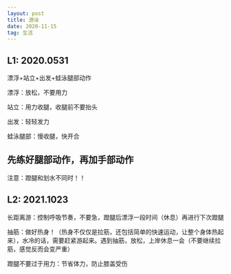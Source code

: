 ```yaml
---
layout: post
title: 游泳
date: 2020-11-15 
tag: 生活
---
```




## L1: 2020.0531

漂浮+站立+出发+蛙泳腿部动作

漂浮：放松，不要用力

站立：用力收腿，收腿前不要抬头

出发：轻轻发力

蛙泳腿部：慢收腿，快开合

## 先练好腿部动作，再加手部动作
注意：蹬腿和划水不同时！！



## L2: 2021.1023

长距离游：控制呼吸节奏，不要急，蹬腿后漂浮一段时间（休息）再进行下次蹬腿

抽筋：做好热身！（热身不仅仅是拉筋，还包括简单的快速运动，让整个身体热起来），水冷的话，需要赶紧游起来。遇到抽筋，放松，上岸休息一会（不要继续拉筋，感觉反而会变严重）

蹬腿不要过于用力：节省体力，防止膝盖受伤
